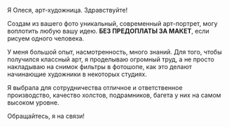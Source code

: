 Я Олеся, арт-художница. Здравствуйте!

Создам из вашего фото уникальный,  современный арт-портрет,  могу воплотить любую вашу идею.  **БЕЗ ПРЕДОПЛАТЫ ЗА МАКЕТ**,  если рисуем одного человека.

У меня большой опыт, насмотренность, много знаний. Для того, чтобы получился классный арт, я проделываю огромный труд, а не просто  накладываю на снимок фильтры в фотошопе, как это делают начинающие художники в некоторых студиях.

Я выбрала для сотрудничества отличное и ответственное производство, качество холстов, подрамников, багета  у них на самом   высоком уровне. 

Обращайтесь, я на связи!